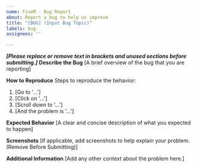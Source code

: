```yaml
---
name: FiveM - Bug Report
about: Report a bug to help us improve
title: "[BUG] (Input Bug Topic)"
labels: bug
assignees: ''

---
```


***[Please replace or remove text in brackets and unused sections before submitting.]***
**Describe the Bug**
[A brief overview of the bug that you are reporting]

**How to Reproduce**
Steps to reproduce the behavior:
1. [Go to '...']
2. [Click on '...']
3. [Scroll down to '...']
4. [And the problem is '...']

**Expected Behavior**
[A clear and concise description of what you expected to happen]

**Screenshots**
[If applicable, add screenshots to help explain your problem. (Remove Before Submitting)]

**Additional Information**
[Add any other context about the problem here.]
